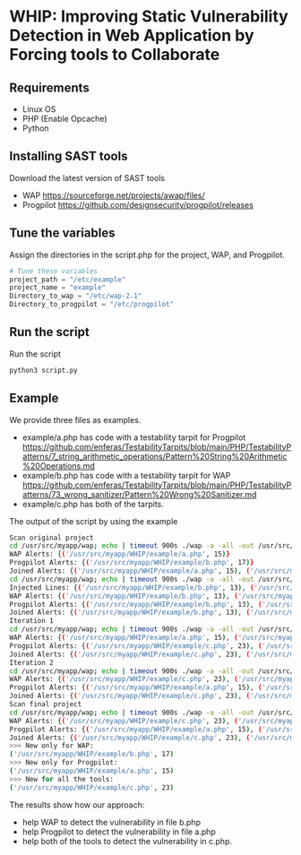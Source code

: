 # WHIP: Improving Static Vulnerability Detection in Web Application by Forcing tools to Collaborate

## Requirements
- Linux OS
- PHP (Enable Opcache)
- Python

## Installing SAST tools

Download the latest version of SAST tools
- WAP https://sourceforge.net/projects/awap/files/
- Progpilot https://github.com/designsecurity/progpilot/releases

## Tune the variables

Assign the directories in the script.php for the project, WAP, and Progpilot.

```python
# Tune these variables
project_path = "/etc/example"
project_name = "example"
Directory_to_wap = "/etc/wap-2.1"
Directory_to_progpilot = "/etc/progpilot"
```

## Run the script

Run the script 
```bash
python3 script.py
```

## Example

We provide three files as examples.

- example/a.php has code with a testability tarpit for Progpilot https://github.com/enferas/TestabilityTarpits/blob/main/PHP/TestabilityPatterns/7_string_arithmetic_operations/Pattern%20String%20Arithmetic%20Operations.md
- example/b.php has code with a testability tarpit for WAP https://github.com/enferas/TestabilityTarpits/blob/main/PHP/TestabilityPatterns/73_wrong_sanitizer/Pattern%20Wrong%20Sanitizer.md
- example/c.php has both of the tarpits.

The output of the script by using the example
```bash
Scan original project
cd /usr/src/myapp/wap; echo | timeout 900s ./wap -a -all -out /usr/src/myapp/wap/output_WAP/example.txt -p /usr/src/myapp/WHIP/example
WAP Alerts: {('/usr/src/myapp/WHIP/example/a.php', 15)}
Progpilot Alerts: {('/usr/src/myapp/WHIP/example/b.php', 17)}
Joined Alerts: {('/usr/src/myapp/WHIP/example/a.php', 15), ('/usr/src/myapp/WHIP/example/b.php', 17)}
cd /usr/src/myapp/wap; echo | timeout 900s ./wap -a -all -out /usr/src/myapp/wap/output_WAP/example.txt -p /usr/src/myapp/WHIP/example
Injected Lines: {('/usr/src/myapp/WHIP/example/b.php', 13), ('/usr/src/myapp/WHIP/example/c.php', 12), ('/usr/src/myapp/WHIP/example/a.php', 11), ('/usr/src/myapp/WHIP/example/c.php', 19)}
WAP Alerts: {('/usr/src/myapp/WHIP/example/b.php', 13), ('/usr/src/myapp/WHIP/example/c.php', 13), ('/usr/src/myapp/WHIP/example/c.php', 19), ('/usr/src/myapp/WHIP/example/a.php', 15), ('/usr/src/myapp/WHIP/example/c.php', 12), ('/usr/src/myapp/WHIP/example/a.php', 12), ('/usr/src/myapp/WHIP/example/a.php', 11)}
Progpilot Alerts: {('/usr/src/myapp/WHIP/example/b.php', 13), ('/usr/src/myapp/WHIP/example/c.php', 12), ('/usr/src/myapp/WHIP/example/b.php', 14), ('/usr/src/myapp/WHIP/example/a.php', 11), ('/usr/src/myapp/WHIP/example/b.php', 17)}
Joined Alerts: {('/usr/src/myapp/WHIP/example/b.php', 13), ('/usr/src/myapp/WHIP/example/c.php', 13), ('/usr/src/myapp/WHIP/example/c.php', 19), ('/usr/src/myapp/WHIP/example/a.php', 15), ('/usr/src/myapp/WHIP/example/c.php', 12), ('/usr/src/myapp/WHIP/example/a.php', 12), ('/usr/src/myapp/WHIP/example/a.php', 11), ('/usr/src/myapp/WHIP/example/b.php', 14), ('/usr/src/myapp/WHIP/example/b.php', 17)}
Iteration 1
cd /usr/src/myapp/wap; echo | timeout 900s ./wap -a -all -out /usr/src/myapp/wap/output_WAP/example.txt -p /usr/src/myapp/WHIP/example
WAP Alerts: {('/usr/src/myapp/WHIP/example/a.php', 15), ('/usr/src/myapp/WHIP/example/c.php', 19), ('/usr/src/myapp/WHIP/example/b.php', 17)}
Progpilot Alerts: {('/usr/src/myapp/WHIP/example/c.php', 23), ('/usr/src/myapp/WHIP/example/c.php', 19), ('/usr/src/myapp/WHIP/example/a.php', 15), ('/usr/src/myapp/WHIP/example/b.php', 17), ('/usr/src/myapp/WHIP/example/c.php', 20)}
Joined Alerts: {('/usr/src/myapp/WHIP/example/c.php', 23), ('/usr/src/myapp/WHIP/example/c.php', 19), ('/usr/src/myapp/WHIP/example/a.php', 15), ('/usr/src/myapp/WHIP/example/b.php', 17), ('/usr/src/myapp/WHIP/example/c.php', 20)}
Iteration 2
cd /usr/src/myapp/wap; echo | timeout 900s ./wap -a -all -out /usr/src/myapp/wap/output_WAP/example.txt -p /usr/src/myapp/WHIP/example
WAP Alerts: {('/usr/src/myapp/WHIP/example/c.php', 23), ('/usr/src/myapp/WHIP/example/a.php', 15), ('/usr/src/myapp/WHIP/example/b.php', 17)}
Progpilot Alerts: {('/usr/src/myapp/WHIP/example/a.php', 15), ('/usr/src/myapp/WHIP/example/c.php', 23), ('/usr/src/myapp/WHIP/example/b.php', 17)}
Joined Alerts: {('/usr/src/myapp/WHIP/example/c.php', 23), ('/usr/src/myapp/WHIP/example/b.php', 17), ('/usr/src/myapp/WHIP/example/a.php', 15)}
Scan final project
cd /usr/src/myapp/wap; echo | timeout 900s ./wap -a -all -out /usr/src/myapp/wap/output_WAP/example.txt -p /usr/src/myapp/WHIP/example
WAP Alerts: {('/usr/src/myapp/WHIP/example/c.php', 23), ('/usr/src/myapp/WHIP/example/a.php', 15), ('/usr/src/myapp/WHIP/example/b.php', 17)}
Progpilot Alerts: {('/usr/src/myapp/WHIP/example/a.php', 15), ('/usr/src/myapp/WHIP/example/c.php', 23), ('/usr/src/myapp/WHIP/example/b.php', 17)}
Joined Alerts: {('/usr/src/myapp/WHIP/example/c.php', 23), ('/usr/src/myapp/WHIP/example/b.php', 17), ('/usr/src/myapp/WHIP/example/a.php', 15)}
>>> New only for WAP:
('/usr/src/myapp/WHIP/example/b.php', 17)
>>> New only for Progpilot:
('/usr/src/myapp/WHIP/example/a.php', 15)
>>> New for all the tools:
('/usr/src/myapp/WHIP/example/c.php', 23)
```

The results show how our approach: 
- help WAP to detect the vulnerability in file b.php 
- help Progpilot to detect the vulnerability in file a.php
- help both of the tools to detect the vulnerability in c.php.

